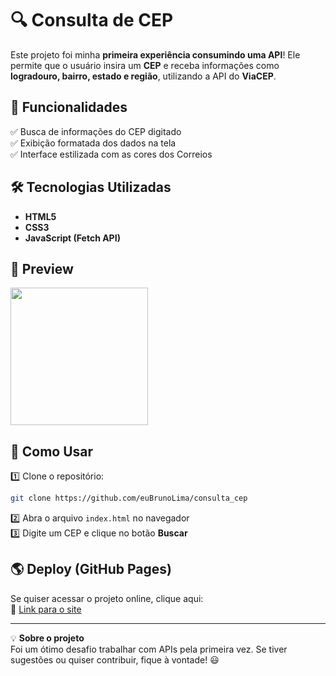 # 🔍 Consulta de CEP

Este projeto foi minha **primeira experiência consumindo uma API**! Ele permite que o usuário insira um **CEP** e receba informações como **logradouro, bairro, estado e região**, utilizando a API do **ViaCEP**.

## 🚀 Funcionalidades

✅ Busca de informações do CEP digitado  
✅ Exibição formatada dos dados na tela  
✅ Interface estilizada com as cores dos Correios  

## 🛠️ Tecnologias Utilizadas

- **HTML5**  
- **CSS3**  
- **JavaScript (Fetch API)**  

## 📸 Preview

<img src="https://github.com/user-attachments/assets/fe285e43-e217-42ca-a496-49f788633d38" width="220" height="auto">

## 🔧 Como Usar

1️⃣ Clone o repositório:
   ```bash
   git clone https://github.com/euBrunoLima/consulta_cep
   ```  
2️⃣ Abra o arquivo `index.html` no navegador  
3️⃣ Digite um CEP e clique no botão **Buscar**  

## 🌎 Deploy (GitHub Pages)

Se quiser acessar o projeto online, clique aqui:  
🔗 [Link para o site](https://eubrunolima.github.io/consulta_cep/)  

---

💡 **Sobre o projeto**  
Foi um ótimo desafio trabalhar com APIs pela primeira vez. Se tiver sugestões ou quiser contribuir, fique à vontade! 😃

